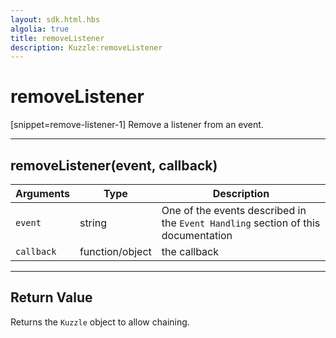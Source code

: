 ```yaml
---
layout: sdk.html.hbs
algolia: true
title: removeListener
description: Kuzzle:removeListener
---
```

  

# removeListener
[snippet=remove-listener-1]
Remove a listener from an event.

---

## removeListener(event, callback)

| Arguments | Type | Description |
|---------------|---------|----------------------------------------|
| ``event`` | string | One of the events described in the ``Event Handling`` section of this documentation |
| ``callback`` | function/object | the callback |

---

## Return Value

Returns the `Kuzzle` object to allow chaining.
